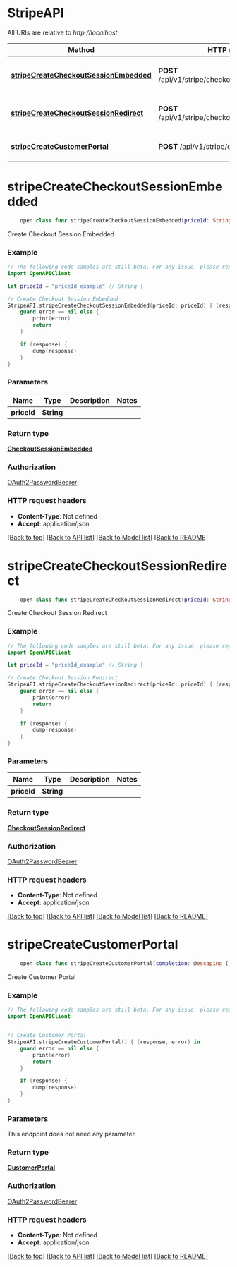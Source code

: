 # StripeAPI

All URIs are relative to *http://localhost*

Method | HTTP request | Description
------------- | ------------- | -------------
[**stripeCreateCheckoutSessionEmbedded**](StripeAPI.md#stripecreatecheckoutsessionembedded) | **POST** /api/v1/stripe/checkout_session_embedded | Create Checkout Session Embedded
[**stripeCreateCheckoutSessionRedirect**](StripeAPI.md#stripecreatecheckoutsessionredirect) | **POST** /api/v1/stripe/checkout_session_redirect | Create Checkout Session Redirect
[**stripeCreateCustomerPortal**](StripeAPI.md#stripecreatecustomerportal) | **POST** /api/v1/stripe/customer_portal | Create Customer Portal


# **stripeCreateCheckoutSessionEmbedded**
```swift
    open class func stripeCreateCheckoutSessionEmbedded(priceId: String, completion: @escaping (_ data: CheckoutSessionEmbedded?, _ error: Error?) -> Void)
```

Create Checkout Session Embedded

### Example
```swift
// The following code samples are still beta. For any issue, please report via http://github.com/OpenAPITools/openapi-generator/issues/new
import OpenAPIClient

let priceId = "priceId_example" // String | 

// Create Checkout Session Embedded
StripeAPI.stripeCreateCheckoutSessionEmbedded(priceId: priceId) { (response, error) in
    guard error == nil else {
        print(error)
        return
    }

    if (response) {
        dump(response)
    }
}
```

### Parameters

Name | Type | Description  | Notes
------------- | ------------- | ------------- | -------------
 **priceId** | **String** |  | 

### Return type

[**CheckoutSessionEmbedded**](CheckoutSessionEmbedded.md)

### Authorization

[OAuth2PasswordBearer](../README.md#OAuth2PasswordBearer)

### HTTP request headers

 - **Content-Type**: Not defined
 - **Accept**: application/json

[[Back to top]](#) [[Back to API list]](../README.md#documentation-for-api-endpoints) [[Back to Model list]](../README.md#documentation-for-models) [[Back to README]](../README.md)

# **stripeCreateCheckoutSessionRedirect**
```swift
    open class func stripeCreateCheckoutSessionRedirect(priceId: String, completion: @escaping (_ data: CheckoutSessionRedirect?, _ error: Error?) -> Void)
```

Create Checkout Session Redirect

### Example
```swift
// The following code samples are still beta. For any issue, please report via http://github.com/OpenAPITools/openapi-generator/issues/new
import OpenAPIClient

let priceId = "priceId_example" // String | 

// Create Checkout Session Redirect
StripeAPI.stripeCreateCheckoutSessionRedirect(priceId: priceId) { (response, error) in
    guard error == nil else {
        print(error)
        return
    }

    if (response) {
        dump(response)
    }
}
```

### Parameters

Name | Type | Description  | Notes
------------- | ------------- | ------------- | -------------
 **priceId** | **String** |  | 

### Return type

[**CheckoutSessionRedirect**](CheckoutSessionRedirect.md)

### Authorization

[OAuth2PasswordBearer](../README.md#OAuth2PasswordBearer)

### HTTP request headers

 - **Content-Type**: Not defined
 - **Accept**: application/json

[[Back to top]](#) [[Back to API list]](../README.md#documentation-for-api-endpoints) [[Back to Model list]](../README.md#documentation-for-models) [[Back to README]](../README.md)

# **stripeCreateCustomerPortal**
```swift
    open class func stripeCreateCustomerPortal(completion: @escaping (_ data: CustomerPortal?, _ error: Error?) -> Void)
```

Create Customer Portal

### Example
```swift
// The following code samples are still beta. For any issue, please report via http://github.com/OpenAPITools/openapi-generator/issues/new
import OpenAPIClient


// Create Customer Portal
StripeAPI.stripeCreateCustomerPortal() { (response, error) in
    guard error == nil else {
        print(error)
        return
    }

    if (response) {
        dump(response)
    }
}
```

### Parameters
This endpoint does not need any parameter.

### Return type

[**CustomerPortal**](CustomerPortal.md)

### Authorization

[OAuth2PasswordBearer](../README.md#OAuth2PasswordBearer)

### HTTP request headers

 - **Content-Type**: Not defined
 - **Accept**: application/json

[[Back to top]](#) [[Back to API list]](../README.md#documentation-for-api-endpoints) [[Back to Model list]](../README.md#documentation-for-models) [[Back to README]](../README.md)

